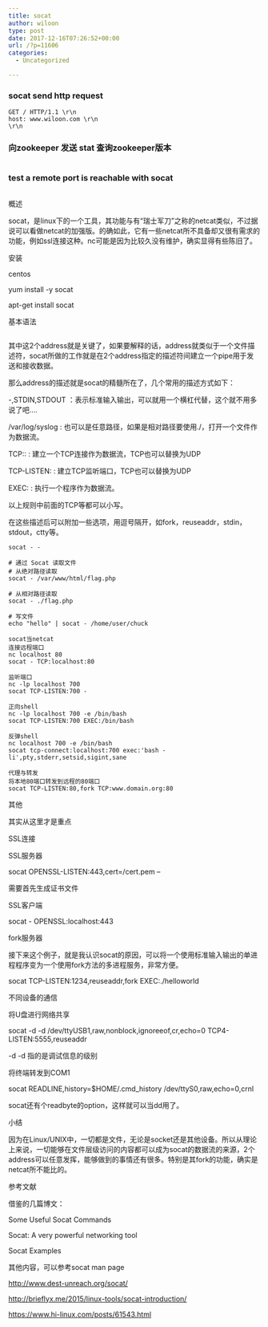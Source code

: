 ```yaml
---
title: socat
author: wiloon
type: post
date: 2017-12-16T07:26:52+00:00
url: /?p=11606
categories:
  - Uncategorized

---
```

### socat send http request

```bashsocat - TCP:wiloon.com:80
GET / HTTP/1.1 \r\n
host: www.wiloon.com \r\n
\r\n
```

### 向zookeeper 发送 stat 查询zookeeper版本

```bashecho stat | socat - TCP:192.168.1.xxx:2181
```

### test a remote port is reachable with socat

```bashsocat - TCP4:192.168.1.15:22,connect-timeout=2
```

概述
  
socat，是linux下的一个工具，其功能与有“瑞士军刀”之称的netcat类似，不过据说可以看做netcat的加强版。的确如此，它有一些netcat所不具备却又很有需求的功能，例如ssl连接这种。nc可能是因为比较久没有维护，确实显得有些陈旧了。

安装
  
centos
  
yum install -y socat
  
apt-get install socat

基本语法

```bashsocat [options] &lt;address&gt; &lt;address&gt;
```

其中这2个address就是关键了，如果要解释的话，address就类似于一个文件描述符，socat所做的工作就是在2个address指定的描述符间建立一个pipe用于发送和接收数据。

那么address的描述就是socat的精髓所在了，几个常用的描述方式如下：

-,STDIN,STDOUT ：表示标准输入输出，可以就用一个横杠代替，这个就不用多说了吧….
  
/var/log/syslog : 也可以是任意路径，如果是相对路径要使用./，打开一个文件作为数据流。
  
TCP:: : 建立一个TCP连接作为数据流，TCP也可以替换为UDP
  
TCP-LISTEN: : 建立TCP监听端口，TCP也可以替换为UDP
  
EXEC: : 执行一个程序作为数据流。
  
以上规则中前面的TCP等都可以小写。

在这些描述后可以附加一些选项，用逗号隔开，如fork，reuseaddr，stdin，stdout，ctty等。

```bash直接回显
socat - -

# 通过 Socat 读取文件
# 从绝对路径读取
socat - /var/www/html/flag.php

# 从相对路径读取
socat - ./flag.php

# 写文件
echo "hello" | socat - /home/user/chuck

socat当netcat
连接远程端口
nc localhost 80
socat - TCP:localhost:80

监听端口
nc -lp localhost 700
socat TCP-LISTEN:700 -

正向shell
nc -lp localhost 700 -e /bin/bash
socat TCP-LISTEN:700 EXEC:/bin/bash

反弹shell
nc localhost 700 -e /bin/bash
socat tcp-connect:localhost:700 exec:'bash -li',pty,stderr,setsid,sigint,sane

代理与转发
将本地80端口转发到远程的80端口
socat TCP-LISTEN:80,fork TCP:www.domain.org:80

```

其他
  
其实从这里才是重点

SSL连接
  
SSL服务器

socat OPENSSL-LISTEN:443,cert=/cert.pem &#8211;
  
需要首先生成证书文件

SSL客户端

socat - OPENSSL:localhost:443
  
fork服务器
  
接下来这个例子，就是我认识socat的原因，可以将一个使用标准输入输出的单进程程序变为一个使用fork方法的多进程服务，非常方便。

socat TCP-LISTEN:1234,reuseaddr,fork EXEC:./helloworld
  
不同设备的通信
  
将U盘进行网络共享

socat -d -d /dev/ttyUSB1,raw,nonblock,ignoreeof,cr,echo=0 TCP4-LISTEN:5555,reuseaddr
  
-d -d 指的是调试信息的级别

将终端转发到COM1

socat READLINE,history=$HOME/.cmd_history /dev/ttyS0,raw,echo=0,crnl
  
socat还有个readbyte的option，这样就可以当dd用了。

小结
  
因为在Linux/UNIX中，一切都是文件，无论是socket还是其他设备。所以从理论上来说，一切能够在文件层级访问的内容都可以成为socat的数据流的来源，2个address可以任意发挥，能够做到的事情还有很多。特别是其fork的功能，确实是netcat所不能比的。

参考文献
  
借鉴的几篇博文：
  
Some Useful Socat Commands
  
Socat: A very powerful networking tool
  
Socat Examples
  
其他内容，可以参考socat man page

http://www.dest-unreach.org/socat/
  
http://brieflyx.me/2015/linux-tools/socat-introduction/
  
https://www.hi-linux.com/posts/61543.html